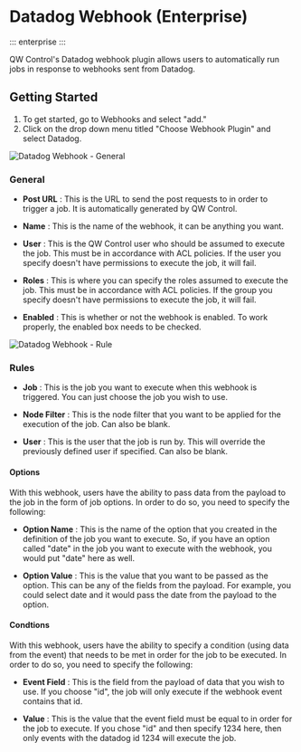 # Datadog Webhook (Enterprise)
 ::: enterprise
 :::

 QW Control's Datadog webhook plugin allows users to automatically run jobs in response to webhooks sent from Datadog.

  ## Getting Started

  1. To get started, go to Webhooks and select "add."
  2. Click on the drop down menu titled "Choose Webhook Plugin" and select Datadog.

  ![Datadog Webhook - General](~@assets/img/wh-datadog-general.png)

  ### General

  - **Post URL**
  : This is the URL to send the post requests to in order to trigger a job. It is automatically generated by QW Control.

  - **Name**
  : This is the name of the webhook, it can be anything you want.

  - **User**
  : This is the QW Control user who should be assumed to execute the job. This must be in accordance with ACL policies. If the user you specify doesn't have permissions to execute the job, it will fail.

  - **Roles**
  : This is where you can specify the roles assumed to execute the job. This must be in accordance with ACL policies. If the group you specify doesn't have permissions to execute the job, it will fail.

  - **Enabled**
  : This is whether or not the webhook is enabled. To work properly, the enabled box needs to be checked.

  ![Datadog Webhook - Rule](~@assets/img/wh-datadog-rule.png)

  ### Rules

  - **Job**
  : This is the job you want to execute when this webhook is triggered. You can just choose the job you wish to use.

  - **Node Filter**
  : This is the node filter that you want to be applied for the execution of the job. Can also be blank.

  - **User**
  : This is the user that the job is run by. This will override the previously defined user if specified. Can also be blank.

  #### Options

  With this webhook, users have the ability to pass data from the payload to the job in the form of job options. In order to do so, you need to specify the following:

  - **Option Name**
  : This is the name of the option that you created in the definition of the job you want to execute. So, if you have an option called "date" in the job you want to execute with the webhook, you would put "date" here as well.

  - **Option Value**
  : This is the value that you want to be passed as the option. This can be any of the fields from the payload. For example, you could select date and it would pass the date from the payload to the option.

  #### Condtions

  With this webhook, users have the ability to specify a condition (using data from the event) that needs to be met in order for the job to be executed. In order to do so, you need to specify the following:

  - **Event Field**
  : This is the field from the payload of data that you wish to use. If you choose "id", the job will only execute if the webhook event contains that id.

  - **Value**
  : This is the value that the event field must be equal to in order for the job to execute. If you chose "id" and then specify 1234 here, then only events with the datadog id 1234 will execute the job.
